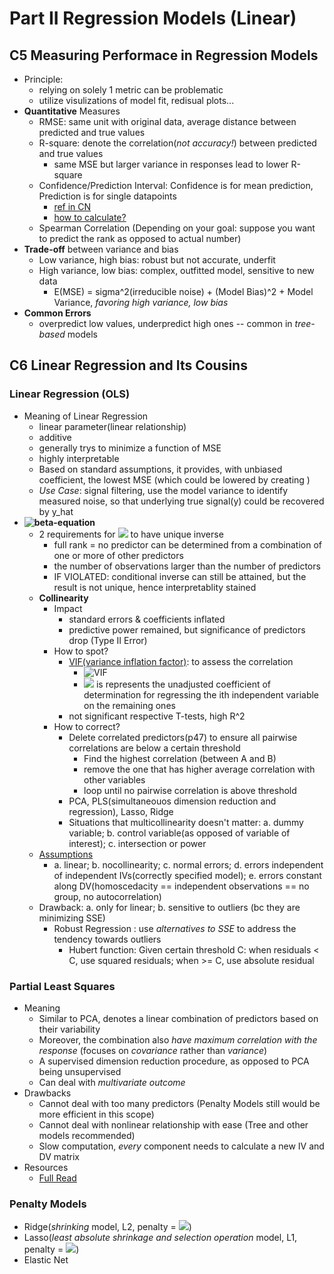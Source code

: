 # Part II Regression Models (Linear)

## C5 Measuring Performace in Regression Models
- Principle:
  - relying on solely 1 metric can be problematic
  - utilize visulizations of model fit, redisual plots...
- **Quantitative** Measures
  - RMSE: same unit with original data, average distance between predicted and true values
  - R-square: denote the correlation(*not accuracy!*) between predicted and true values
    - same MSE but larger variance in responses lead to lower R-square
  - Confidence/Prediction Interval: Confidence is for mean prediction, Prediction is for single datapoints
    - [ref in CN](https://www.jianshu.com/p/47661068ed2d)
    - [how to calculate?](https://www.jianshu.com/p/a18fdbbb0473?utm_campaign=maleskine&utm_content=note&utm_medium=seo_notes&utm_source=recommendation)
  - Spearman Correlation (Depending on your goal: suppose you want to predict the rank as opposed to actual number)
- **Trade-off** between variance and bias
  - Low variance, high bias: robust but not accurate, underfit
  - High variance, low bias: complex, outfitted model, sensitive to new data
    - E(MSE) = sigma^2(irreducible noise) + (Model Bias)^2 + Model Variance, *favoring high variance, low bias*
- **Common Errors**
  - overpredict low values, underpredict high ones -- common in *tree-based* models

## C6 Linear Regression and Its Cousins
### Linear Regression (OLS)
- Meaning of Linear Regression
  - linear parameter(linear relationship)
  - additive
  - generally trys to minimize a function of MSE
  - highly interpretable
  - Based on standard assumptions, it provides, with unbiased coefficient, the lowest MSE (which could be lowered by creating )
  - *Use Case*: signal filtering, use the model variance to identify measured noise, so that underlying true signal(y) could be recovered by y_hat
- **![beta-equation](https://latex.codecogs.com/svg.image?\widehat{\beta}&space;=&space;(X^TX)^{-1}X^Ty)**
  - 2 requirements for ![](https://latex.codecogs.com/svg.image?(X^TX)^{-1}) to have unique inverse
    - full rank = no predictor can be determined from a combination of one or more of other predictors
    - the number of observations larger than the number of predictors
    - IF VIOLATED: conditional inverse can still be attained, but the result is not unique, hence interpretablity stained 
  - **Collinearity**
    - Impact
      - standard errors & coefficients inflated
      - predictive power remained, but significance of predictors drop (Type II Error)
    - How to spot?
      - [VIF(variance inflation factor)](https://corporatefinanceinstitute.com/resources/knowledge/other/variance-inflation-factor-vif/): to assess the correlation
        - ![VIF](https://latex.codecogs.com/svg.image?VIF&space;=&space;\frac{1}{(1-R_i^2)}) 
        - ![](https://latex.codecogs.com/svg.image?R_i^2) is represents the unadjusted coefficient of determination for regressing the ith independent variable on the remaining ones
      - not significant respective T-tests, high R^2
    - How to correct?
      - Delete correlated predictors(p47) to ensure all pairwise correlations are below a certain threshold
        - Find the highest correlation (between A and B)
        - remove the one that has higher average correlation with other variables
        - loop until no pairwise correlation is above threshold
      - PCA, PLS(simultaneouos dimension reduction and regression), Lasso, Ridge
      - Situations that multicollinearity doesn't matter: a. dummy variable; b. control variable(as opposed of variable of interest); c. intersection or power
  - [Assumptions](https://towardsdatascience.com/assumptions-of-linear-regression-fdb71ebeaa8b)
    - a. linear; b. nocollinearity; c. normal errors; d. errors independent of independent IVs(correctly specified model); e. errors constant along DV(homoscedacity == independent observations == no group, no autocorrelation)
  - Drawback: a. only for linear; b. sensitive to outliers (bc they are minimizing SSE)
    - Robust Regression : use *alternatives to SSE* to address the tendency towards outliers
      - Hubert function: Given certain threshold C: when residuals < C, use squared residuals; when >= C, use absolute residual
### Partial Least Squares
- Meaning
  - Similar to PCA, denotes a linear combination of predictors based on their variability
  - Moreover, the combination also *have maximum correlation with the response* (focuses on *covariance* rather than *variance*)
  - A supervised dimension reduction procedure, as opposed to PCA being unsupervised
  - Can deal with *multivariate outcome*
- Drawbacks
  - Cannot deal with too many predictors (Penalty Models still would be more efficient in this scope)
  - Cannot deal with nonlinear relationship with ease (Tree and other models recommended)
  - Slow computation, *every* component needs to calculate a new IV and DV matrix
- Resources
  - [Full Read](https://towardsdatascience.com/partial-least-squares-f4e6714452a)
### Penalty Models
- Ridge(*shrinking* model, L2, penalty = ![](https://latex.codecogs.com/svg.image?\lambda&space;\sum_{p}^{j=1}\beta&space;_j^2))
- Lasso(*least absolute shrinkage and selection operation* model, L1, penalty = ![](https://latex.codecogs.com/svg.image?\lambda&space;\sum_{p}^{j=1}|\beta&space;_j|))
- Elastic Net


